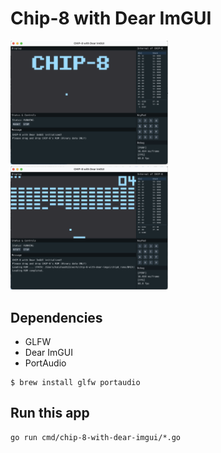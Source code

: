 # Chip-8 with Dear ImGUI

<img src="https://github.com/kaishuu0123/chip-8-with-dear-imgui/raw/main/screenshots/default.png" width="50%" alt="Default" title="default">
<img src="https://github.com/kaishuu0123/chip-8-with-dear-imgui/raw/main/screenshots/BRIX.png" width="50%" alt="BRIX" title="BRIX">

## Dependencies

* GLFW
* Dear ImGUI
* PortAudio

```
$ brew install glfw portaudio
```

## Run this app

```
go run cmd/chip-8-with-dear-imgui/*.go
```